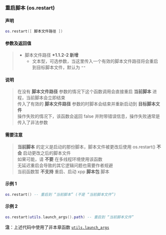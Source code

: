 ### 重启脚本 \(**os\.restart**\)


#### 声明
```lua
os.restart([ 脚本文件路径 ])
```


#### 参数及返回值
> - 脚本文件路径 **\*1\.1\.2\-2 新增**
>   - 文本型，可选参数，当这里传入一个有效的脚本文件路径将会重启到目标脚本文件，默认为 `""`


#### 说明
> 在没有 **脚本文件路径** 参数的情况下这个函数调用会直接重启 **当前脚本** 进程，当前脚本会立即结束  
> 传入了有效的 **脚本文件路径** 参数的时脚本会结束并重新启动到 **目标脚本文件**  
> 操作失败的情况下，该函数会返回 false 并附带错误信息，操作失败通常是传入了非法参数  


#### 需要注意  
> **当前脚本** 的定义是启动的那份脚本，脚本文件被更改后使用 os\.restart\(\) **不会** 启动更改之后的脚本文件  
> 如果可能，请 **不要** 在多线程环境使用该函数  
> 无延迟重启会导致的其它逻辑问题也需要作者规避  
> 当前函数暂 **不支持** 重启、启动 xpp **脚本包** 脚本  


#### 示例 1  
```lua
os.restart() -- 重启到 “当前脚本” (不是 “当前脚本文件”) 
```


#### 示例 2  
```lua
os.restart(utils.launch_args().path) -- 重启到 “当前脚本文件”
```
**注**：上述代码中使用了非本章函数 [`utils.launch_args`](/Handbook/utils/utils.launch_args.md)

